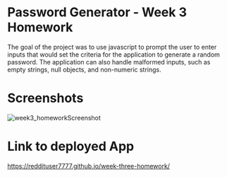 # Password Generator - Week 3 Homework
The goal of the project was to use javascript to prompt the user to enter inputs that would set the criteria for the application to generate a random password. The application can also handle malformed inputs, such as empty strings, null objects, and non-numeric strings.

# Screenshots
![week3_homeworkScreenshot](https://user-images.githubusercontent.com/1855513/112788951-d9a0c280-9010-11eb-99e9-44a16fff63e6.png)

# Link to deployed App
https://reddituser7777.github.io/week-three-homework/
